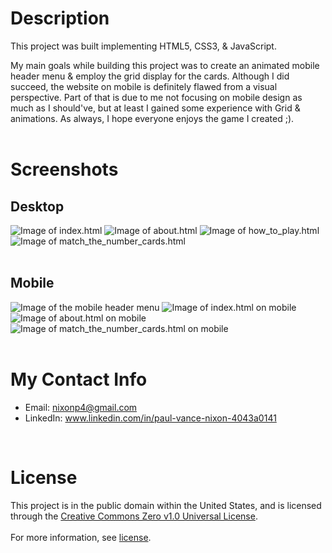 # **Description**
This project was built implementing HTML5, CSS3, & JavaScript.

My main goals while building this project was to create an animated mobile header menu & employ the grid display for the cards. Although I did succeed, the website on mobile is definitely flawed from a visual perspective. Part of that is due to me not focusing on mobile design as much as I should've, but at least I gained some experience with Grid & animations. As always, I hope everyone enjoys the game I created ;).<br></br>

# **Screenshots**
## **Desktop**
![Image of index.html](https://user-images.githubusercontent.com/42850145/121424732-47356d00-c937-11eb-91ce-06d447607588.png)
![Image of about.html](https://user-images.githubusercontent.com/42850145/121425097-a98e6d80-c937-11eb-8b24-00f8e8623eca.png)
![Image of how_to_play.html](https://user-images.githubusercontent.com/42850145/121425556-26214c00-c938-11eb-988c-aef200114fe8.png)
![Image of match_the_number_cards.html](https://user-images.githubusercontent.com/42850145/121425856-7dbfb780-c938-11eb-98d4-3fe12598c1a9.png)<br></br>

## **Mobile**
![Image of the mobile header menu](https://user-images.githubusercontent.com/42850145/121429070-1dcb1000-c93c-11eb-83e3-b95794c0f0b3.png)
![Image of index.html on mobile](https://user-images.githubusercontent.com/42850145/121430603-ec534400-c93d-11eb-95fa-7dffa8a4f4d1.png)
![Image of about.html on mobile](https://user-images.githubusercontent.com/42850145/121430900-54a22580-c93e-11eb-96fe-d5541221c92b.png)
![Image of match_the_number_cards.html on mobile](https://user-images.githubusercontent.com/42850145/121431293-d4c88b00-c93e-11eb-96ae-1df3c9579825.png)<br></br>

# **My Contact Info**
* Email: nixonp4@gmail.com
* LinkedIn: www.linkedin.com/in/paul-vance-nixon-4043a0141  
<br>

# **License**
This project is in the public domain within the United States, and is licensed through the [Creative Commons Zero v1.0 Universal License](https://creativecommons.org/publicdomain/zero/1.0/).<br></br>
For more information, see [license](https://github.com/Paul-Nixon/Match-The-Number-Cards/blob/main/LICENSE).